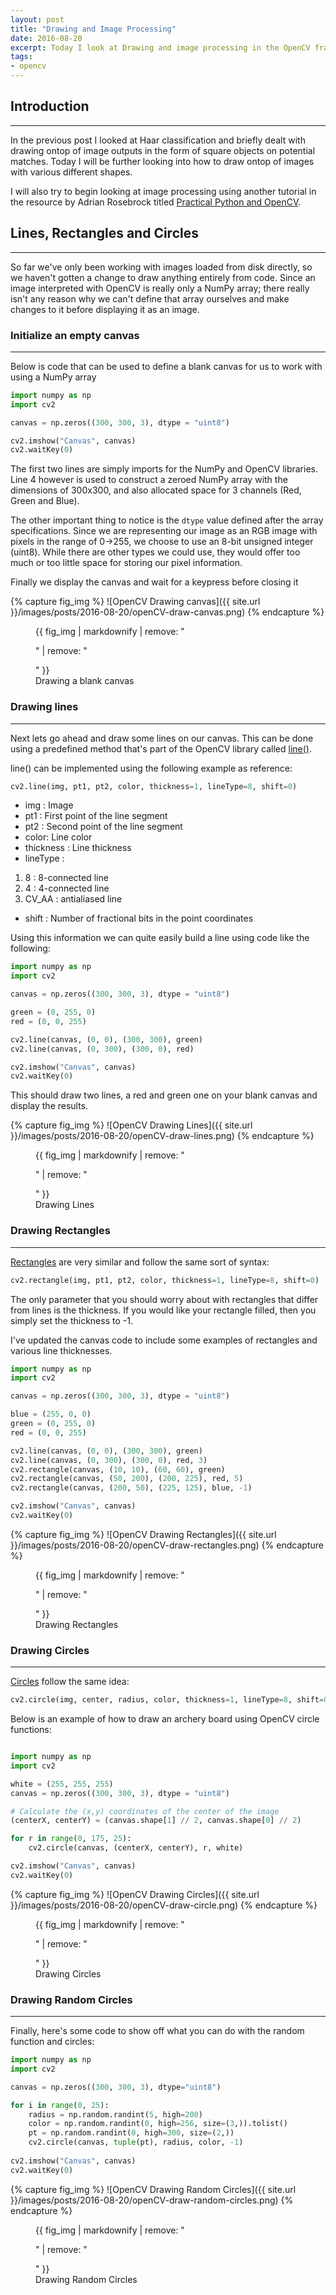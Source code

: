 ```yaml
---
layout: post
title: "Drawing and Image Processing"
date: 2016-08-20
excerpt: Today I look at Drawing and image processing in the OpenCV framework
tags:
- opencv
---
```


## Introduction
---

In the previous post I looked at Haar classification and briefly dealt with drawing ontop of image outputs in the form of square objects on potential matches. Today I will be further looking into how to draw ontop of images with various different shapes.

I will also try to begin looking at image processing using another tutorial in the resource by Adrian Rosebrock titled [Practical Python and OpenCV](https://www.pyimagesearch.com/practical-python-opencv/).

## Lines, Rectangles and Circles
---

So far we've only been working with images loaded from disk directly, so we haven't gotten a change to draw anything entirely from code. Since an image interpreted with OpenCV is really only a NumPy array; there really isn't any reason why we can't define that array ourselves and make changes to it before displaying it as an image.

### Initialize an empty canvas
---

Below is code that can be used to define a blank canvas for us to work with using a NumPy array

```python
import numpy as np
import cv2

canvas = np.zeros((300, 300, 3), dtype = "uint8")

cv2.imshow("Canvas", canvas)
cv2.waitKey(0)
```

The first two lines are simply imports for the NumPy and OpenCV libraries. Line 4 however is used to construct a zeroed NumPy array with the dimensions of 300x300, and also allocated space for 3 channels (Red, Green and Blue).

The other important thing to notice is the `dtype` value defined after the array specifications. Since we are representing our image as an RGB image with pixels in the range of 0->255, we choose to use an 8-bit unsigned integer (uint8). While there are other types we could use, they would offer too much or too little space for storing our pixel information.

Finally we display the canvas and wait for a keypress before closing it

{% capture fig_img %}
![OpenCV Drawing canvas]({{ site.url }}/images/posts/2016-08-20/openCV-draw-canvas.png)
{% endcapture %}

<figure>
  {{ fig_img | markdownify | remove: "<p>" | remove: "</p>" }}
  <figcaption>Drawing a blank canvas</figcaption>
</figure>

### Drawing lines
---

Next lets go ahead and draw some lines on our canvas. This can be done using a predefined method that's part of the OpenCV library called [line()](http://docs.opencv.org/2.4/modules/core/doc/drawing_functions.html#line).

line() can be implemented using the following example as reference:

```python
cv2.line(img, pt1, pt2, color, thickness=1, lineType=8, shift=0)
```

 * img : Image
 * pt1 : First point of the line segment
 * pt2 : Second point of the line segment
 * color: Line color
 * thickness : Line thickness
 * lineType :
 1. 8 : 8-connected line
 2. 4 : 4-connected line
 3. CV_AA : antialiased line
 * shift : Number of fractional bits in the point coordinates

Using this information we can quite easily build a line using code like the following:

```python
import numpy as np
import cv2

canvas = np.zeros((300, 300, 3), dtype = "uint8")

green = (0, 255, 0)
red = (0, 0, 255)

cv2.line(canvas, (0, 0), (300, 300), green)
cv2.line(canvas, (0, 300), (300, 0), red)

cv2.imshow("Canvas", canvas)
cv2.waitKey(0)
```

This should draw two lines, a red and green one on your blank canvas and display the results.

{% capture fig_img %}
![OpenCV Drawing Lines]({{ site.url }}/images/posts/2016-08-20/openCV-draw-lines.png)
{% endcapture %}

<figure>
  {{ fig_img | markdownify | remove: "<p>" | remove: "</p>" }}
  <figcaption>Drawing Lines</figcaption>
</figure>

### Drawing Rectangles
---

[Rectangles](http://docs.opencv.org/2.4/modules/core/doc/drawing_functions.html#rectangle) are very similar and follow the same sort of syntax:

```python
cv2.rectangle(img, pt1, pt2, color, thickness=1, lineType=8, shift=0)
```

The only parameter that you should worry about with rectangles that differ from lines is the thickness. If you would like your rectangle filled, then you simply set the thickness to -1.

I've updated the canvas code to include some examples of rectangles and various line thicknesses.

```python
import numpy as np
import cv2

canvas = np.zeros((300, 300, 3), dtype = "uint8")

blue = (255, 0, 0)
green = (0, 255, 0)
red = (0, 0, 255)

cv2.line(canvas, (0, 0), (300, 300), green)
cv2.line(canvas, (0, 300), (300, 0), red, 3)
cv2.rectangle(canvas, (10, 10), (60, 60), green)
cv2.rectangle(canvas, (50, 200), (200, 225), red, 5)
cv2.rectangle(canvas, (200, 50), (225, 125), blue, -1)

cv2.imshow("Canvas", canvas)
cv2.waitKey(0)
```

{% capture fig_img %}
![OpenCV Drawing Rectangles]({{ site.url }}/images/posts/2016-08-20/openCV-draw-rectangles.png)
{% endcapture %}

<figure>
  {{ fig_img | markdownify | remove: "<p>" | remove: "</p>" }}
  <figcaption>Drawing Rectangles</figcaption>
</figure>

### Drawing Circles
---

[Circles](http://docs.opencv.org/2.4/modules/core/doc/drawing_functions.html#circle) follow the same idea:

```python
cv2.circle(img, center, radius, color, thickness=1, lineType=8, shift=0)
```

Below is an example of how to draw an archery board using OpenCV circle functions:

```python

import numpy as np
import cv2

white = (255, 255, 255)
canvas = np.zeros((300, 300, 3), dtype = "uint8")

# Calculate the (x,y) coordinates of the center of the image
(centerX, centerY) = (canvas.shape[1] // 2, canvas.shape[0] // 2)

for r in range(0, 175, 25):
    cv2.circle(canvas, (centerX, centerY), r, white)

cv2.imshow("Canvas", canvas)
cv2.waitKey(0)
```

{% capture fig_img %}
![OpenCV Drawing Circles]({{ site.url }}/images/posts/2016-08-20/openCV-draw-circle.png)
{% endcapture %}

<figure>
  {{ fig_img | markdownify | remove: "<p>" | remove: "</p>" }}
  <figcaption>Drawing Circles</figcaption>
</figure>

### Drawing Random Circles
---

Finally, here's some code to show off what you can do with the random function and circles:

```python
import numpy as np
import cv2

canvas = np.zeros((300, 300, 3), dtype="uint8")

for i in range(0, 25):
    radius = np.random.randint(5, high=200)
    color = np.random.randint(0, high=256, size=(3,)).tolist()
    pt = np.random.randint(0, high=300, size=(2,))
    cv2.circle(canvas, tuple(pt), radius, color, -1)
    
cv2.imshow("Canvas", canvas)
cv2.waitKey(0)
```

{% capture fig_img %}
![OpenCV Drawing Random Circles]({{ site.url }}/images/posts/2016-08-20/openCV-draw-random-circles.png)
{% endcapture %}

<figure>
  {{ fig_img | markdownify | remove: "<p>" | remove: "</p>" }}
  <figcaption>Drawing Random Circles</figcaption>
</figure>